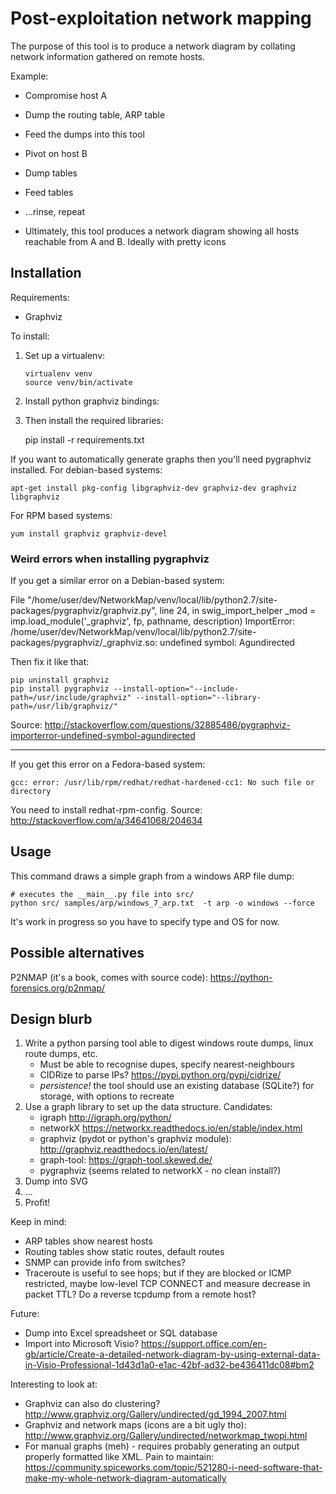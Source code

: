 Post-exploitation network mapping
=================================

The purpose of this tool is to produce a network diagram by collating network information gathered on remote hosts.

Example:

 * Compromise host A
 * Dump the routing table, ARP table
 * Feed the dumps into this tool
 * Pivot on host B
 * Dump tables
 * Feed tables
 * ...rinse, repeat

 * Ultimately, this tool produces a network diagram showing all hosts reachable
   from A and B. Ideally with pretty icons


Installation
------------

Requirements:

 * Graphviz

To install:

 1. Set up a virtualenv:

        virtualenv venv
        source venv/bin/activate

 2. Install python graphviz bindings:

 2. Then install the required libraries:

    pip install -r requirements.txt

If you want to automatically generate graphs then you'll need pygraphviz
installed. For debian-based systems:

    apt-get install pkg-config libgraphviz-dev graphviz-dev graphviz libgraphviz

For RPM based systems:

    yum install graphviz graphviz-devel


### Weird errors when installing pygraphviz

If you get a similar error on a Debian-based system:

 File "/home/user/dev/NetworkMap/venv/local/lib/python2.7/site-packages/pygraphviz/graphviz.py", line 24, in swig_import_helper
     _mod = imp.load_module('_graphviz', fp, pathname, description)
     ImportError: /home/user/dev/NetworkMap/venv/local/lib/python2.7/site-packages/pygraphviz/_graphviz.so: undefined symbol: Agundirected

Then fix it like that:

    pip uninstall graphviz
    pip install pygraphviz --install-option="--include-path=/usr/include/graphviz" --install-option="--library-path=/usr/lib/graphviz/"

Source: http://stackoverflow.com/questions/32885486/pygraphviz-importerror-undefined-symbol-agundirected

---

If you get this error on a Fedora-based system:

    gcc: error: /usr/lib/rpm/redhat/redhat-hardened-cc1: No such file or directory

You need to install redhat-rpm-config. Source: http://stackoverflow.com/a/34641068/204634

Usage
-----

This command draws a simple graph from a windows ARP file dump:

    # executes the __main__.py file into src/
    python src/ samples/arp/windows_7_arp.txt  -t arp -o windows --force

It's work in progress so you have to specify type and OS for now.


Possible alternatives
---------------------

P2NMAP (it's a book, comes with source code): https://python-forensics.org/p2nmap/

Design blurb
------------

 1. Write a python parsing tool able to digest windows route dumps, linux route dumps, etc.
    * Must be able to recognise dupes, specify nearest-neighbours
    * CIDRize to parse IPs? https://pypi.python.org/pypi/cidrize/
    * *persistence!* the tool should use an existing database (SQLite?) for
      storage, with options to recreate
 2. Use a graph library to set up the data structure. Candidates:
    * igraph http://igraph.org/python/
    * networkX https://networkx.readthedocs.io/en/stable/index.html
    * graphviz (pydot or python's graphviz module): http://graphviz.readthedocs.io/en/latest/
    * graph-tool: https://graph-tool.skewed.de/
    * pygraphviz (seems related to networkX - no clean install?)
 3. Dump into SVG
 4. ...
 5. Profit!

Keep in mind:

 * ARP tables show nearest hosts
 * Routing tables show static routes, default routes
 * SNMP can provide info from switches?
 * Traceroute is useful to see hops; but if they are blocked or ICMP restricted, maybe low-level TCP CONNECT and measure decrease in packet TTL? Do a reverse tcpdump from a remote host?

Future:

 * Dump into Excel spreadsheet or SQL database
 * Import into Microsoft Visio? https://support.office.com/en-gb/article/Create-a-detailed-network-diagram-by-using-external-data-in-Visio-Professional-1d43d1a0-e1ac-42bf-ad32-be436411dc08#bm2


Interesting to look at:

 * Graphviz can also do clustering? http://www.graphviz.org/Gallery/undirected/gd_1994_2007.html
 * Graphviz and network maps (icons are a bit ugly tho): http://www.graphviz.org/Gallery/undirected/networkmap_twopi.html
 * For manual graphs (meh) - requires probably generating an output properly formatted like XML. Pain to maintain: https://community.spiceworks.com/topic/521280-i-need-software-that-make-my-whole-network-diagram-automatically
